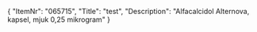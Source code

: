 {
  "ItemNr": "065715",
  "Title": "test",
  "Description": "Alfacalcidol Alternova, kapsel, mjuk 0,25 mikrogram"
}